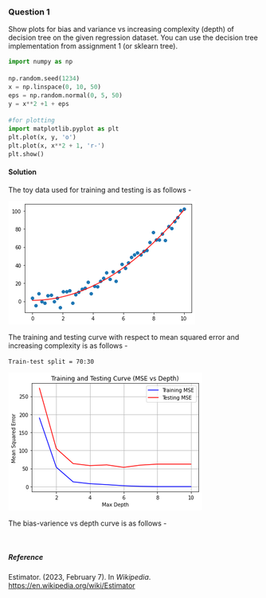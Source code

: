 ### Question 1

Show plots for bias and variance vs increasing complexity (depth) of decision tree on the given regression dataset. You can use the decision tree implementation from assignment 1 (or sklearn tree).

```python
import numpy as np

np.random.seed(1234)
x = np.linspace(0, 10, 50)
eps = np.random.normal(0, 5, 50)
y = x**2 +1 + eps

#for plotting
import matplotlib.pyplot as plt
plt.plot(x, y, 'o')
plt.plot(x, x**2 + 1, 'r-')
plt.show()
```

#### Solution

The toy data used for training and testing is as follows -

<img src="./__plots__/q1_p1.png" title="" alt="" data-align="center">

The training and testing curve with respect to mean squared error and increasing complexity is as follows -

`Train-test split = 70:30` 

<img src="./__plots__/q1_p2.png" title="" alt="" data-align="center">

The bias-varience vs depth curve is as follows -

<img title="" src="./__plots__/q1_p3.png" alt="" data-align="center">

##### Reference

Estimator. (2023, February 7). In *Wikipedia*. https://en.wikipedia.org/wiki/Estimator
